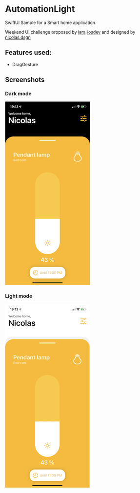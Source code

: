 # AutomationLight

SwiftUI Sample for a Smart home application.

Weekend UI challenge proposed by [iam_iosdev](https://www.instagram.com/iam_iosdev/) and designed by [nicolas.dsgn](https://www.instagram.com/nicolas.dsgn/)

## Features used:

- DragGesture

## Screenshots

### Dark mode

![darkmode](./resources/dark.PNG)

### Light mode

![lightmode](./resources/light.PNG)


